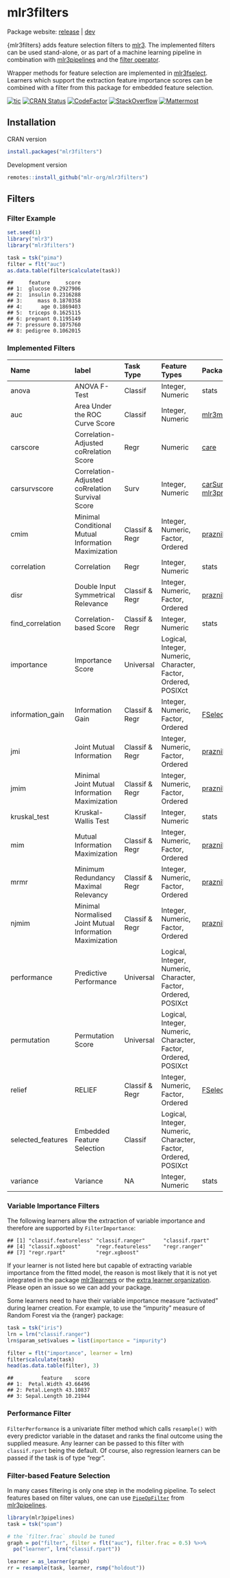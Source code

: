 
# mlr3filters

Package website: [release](https://mlr3filters.mlr-org.com/) \|
[dev](https://mlr3filters.mlr-org.com/dev/)

{mlr3filters} adds feature selection filters to
[mlr3](https://mlr3.mlr-org.com). The implemented filters can be used
stand-alone, or as part of a machine learning pipeline in combination
with [mlr3pipelines](https://mlr3pipelines.mlr-org.com) and the [filter
operator](https://mlr3pipelines.mlr-org.com/reference/mlr_pipeops_filter.html).

Wrapper methods for feature selection are implemented in
[mlr3fselect](https://mlr3fselect.mlr-org.com). Learners which support
the extraction feature importance scores can be combined with a filter
from this package for embedded feature selection.

<!-- badges: start -->

[![tic](https://github.com/mlr-org/mlr3filters/workflows/tic/badge.svg?branch=master)](https://github.com/mlr-org/mlr3filters/actions)
[![CRAN
Status](https://www.r-pkg.org/badges/version/mlr3filters)](https://cran.r-project.org/package=mlr3filters)
[![CodeFactor](https://www.codefactor.io/repository/github/mlr-org/mlr3filters/badge)](https://www.codefactor.io/repository/github/mlr-org/mlr3filters)
[![StackOverflow](https://img.shields.io/badge/stackoverflow-mlr3-orange.svg)](https://stackoverflow.com/questions/tagged/mlr3)
[![Mattermost](https://img.shields.io/badge/chat-mattermost-orange.svg)](https://lmmisld-lmu-stats-slds.srv.mwn.de/mlr_invite/)
<!-- badges: end -->

## Installation

CRAN version

``` r
install.packages("mlr3filters")
```

Development version

``` r
remotes::install_github("mlr-org/mlr3filters")
```

## Filters

### Filter Example

``` r
set.seed(1)
library("mlr3")
library("mlr3filters")

task = tsk("pima")
filter = flt("auc")
as.data.table(filter$calculate(task))
```

    ##     feature     score
    ## 1:  glucose 0.2927906
    ## 2:  insulin 0.2316288
    ## 3:     mass 0.1870358
    ## 4:      age 0.1869403
    ## 5:  triceps 0.1625115
    ## 6: pregnant 0.1195149
    ## 7: pressure 0.1075760
    ## 8: pedigree 0.1062015

### Implemented Filters

| Name              | label                                                    | Task Type      | Feature Types                                                  | Package                                                                                                           |
|:------------------|:---------------------------------------------------------|:---------------|:---------------------------------------------------------------|:------------------------------------------------------------------------------------------------------------------|
| anova             | ANOVA F-Test                                             | Classif        | Integer, Numeric                                               | stats                                                                                                             |
| auc               | Area Under the ROC Curve Score                           | Classif        | Integer, Numeric                                               | [mlr3measures](https://cran.r-project.org/package=mlr3measures)                                                   |
| carscore          | Correlation-Adjusted coRrelation Score                   | Regr           | Numeric                                                        | [care](https://cran.r-project.org/package=care)                                                                   |
| carsurvscore      | Correlation-Adjusted coRrelation Survival Score          | Surv           | Integer, Numeric                                               | [carSurv](https://cran.r-project.org/package=carSurv) , [mlr3proba](https://cran.r-project.org/package=mlr3proba) |
| cmim              | Minimal Conditional Mutual Information Maximization      | Classif & Regr | Integer, Numeric, Factor, Ordered                              | [praznik](https://cran.r-project.org/package=praznik)                                                             |
| correlation       | Correlation                                              | Regr           | Integer, Numeric                                               | stats                                                                                                             |
| disr              | Double Input Symmetrical Relevance                       | Classif & Regr | Integer, Numeric, Factor, Ordered                              | [praznik](https://cran.r-project.org/package=praznik)                                                             |
| find_correlation  | Correlation-based Score                                  | Classif & Regr | Integer, Numeric                                               | stats                                                                                                             |
| importance        | Importance Score                                         | Universal      | Logical, Integer, Numeric, Character, Factor, Ordered, POSIXct |                                                                                                                   |
| information_gain  | Information Gain                                         | Classif & Regr | Integer, Numeric, Factor, Ordered                              | [FSelectorRcpp](https://cran.r-project.org/package=FSelectorRcpp)                                                 |
| jmi               | Joint Mutual Information                                 | Classif & Regr | Integer, Numeric, Factor, Ordered                              | [praznik](https://cran.r-project.org/package=praznik)                                                             |
| jmim              | Minimal Joint Mutual Information Maximization            | Classif & Regr | Integer, Numeric, Factor, Ordered                              | [praznik](https://cran.r-project.org/package=praznik)                                                             |
| kruskal_test      | Kruskal-Wallis Test                                      | Classif        | Integer, Numeric                                               | stats                                                                                                             |
| mim               | Mutual Information Maximization                          | Classif & Regr | Integer, Numeric, Factor, Ordered                              | [praznik](https://cran.r-project.org/package=praznik)                                                             |
| mrmr              | Minimum Redundancy Maximal Relevancy                     | Classif & Regr | Integer, Numeric, Factor, Ordered                              | [praznik](https://cran.r-project.org/package=praznik)                                                             |
| njmim             | Minimal Normalised Joint Mutual Information Maximization | Classif & Regr | Integer, Numeric, Factor, Ordered                              | [praznik](https://cran.r-project.org/package=praznik)                                                             |
| performance       | Predictive Performance                                   | Universal      | Logical, Integer, Numeric, Character, Factor, Ordered, POSIXct |                                                                                                                   |
| permutation       | Permutation Score                                        | Universal      | Logical, Integer, Numeric, Character, Factor, Ordered, POSIXct |                                                                                                                   |
| relief            | RELIEF                                                   | Classif & Regr | Integer, Numeric, Factor, Ordered                              | [FSelectorRcpp](https://cran.r-project.org/package=FSelectorRcpp)                                                 |
| selected_features | Embedded Feature Selection                               | Classif        | Logical, Integer, Numeric, Character, Factor, Ordered, POSIXct |                                                                                                                   |
| variance          | Variance                                                 | NA             | Integer, Numeric                                               | stats                                                                                                             |

### Variable Importance Filters

The following learners allow the extraction of variable importance and
therefore are supported by `FilterImportance`:

    ## [1] "classif.featureless" "classif.ranger"      "classif.rpart"      
    ## [4] "classif.xgboost"     "regr.featureless"    "regr.ranger"        
    ## [7] "regr.rpart"          "regr.xgboost"

If your learner is not listed here but capable of extracting variable
importance from the fitted model, the reason is most likely that it is
not yet integrated in the package
[mlr3learners](https://github.com/mlr-org/mlr3learners) or the [extra
learner organization](https://github.com/mlr3learners). Please open an
issue so we can add your package.

Some learners need to have their variable importance measure “activated”
during learner creation. For example, to use the “impurity” measure of
Random Forest via the {ranger} package:

``` r
task = tsk("iris")
lrn = lrn("classif.ranger")
lrn$param_set$values = list(importance = "impurity")

filter = flt("importance", learner = lrn)
filter$calculate(task)
head(as.data.table(filter), 3)
```

    ##         feature    score
    ## 1:  Petal.Width 43.66496
    ## 2: Petal.Length 43.10837
    ## 3: Sepal.Length 10.21944

### Performance Filter

`FilterPerformance` is a univariate filter method which calls
`resample()` with every predictor variable in the dataset and ranks the
final outcome using the supplied measure. Any learner can be passed to
this filter with `classif.rpart` being the default. Of course, also
regression learners can be passed if the task is of type “regr”.

### Filter-based Feature Selection

In many cases filtering is only one step in the modeling pipeline. To
select features based on filter values, one can use
[`PipeOpFilter`](https://mlr3pipelines.mlr-org.com/reference/mlr_pipeops_filter.html)
from [mlr3pipelines](https://github.com/mlr-org/mlr3pipelines).

``` r
library(mlr3pipelines)
task = tsk("spam")

# the `filter.frac` should be tuned
graph = po("filter", filter = flt("auc"), filter.frac = 0.5) %>>%
  po("learner", lrn("classif.rpart"))

learner = as_learner(graph)
rr = resample(task, learner, rsmp("holdout"))
```
